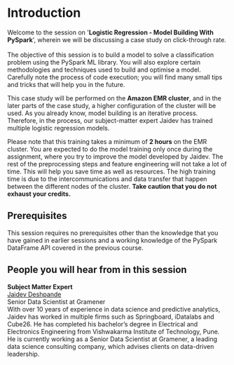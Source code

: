 # Introduction

Welcome to the session on '**Logistic Regression - Model Building With PySpark**', wherein we will be discussing a case study on click-through rate.   
   
The objective of this session is to build a model to solve a classification problem using the PySpark ML library. You will also explore certain methodologies and techniques used to build and optimise a model. Carefully note the process of code execution; you will find many small tips and tricks that will help you in the future. 

This case study will be performed on the **Amazon EMR cluster**, and in the later parts of the case study, a higher configuration of the cluster will be used. As you already know, model building is an iterative process. Therefore, in the process, our subject-matter expert Jaidev has trained multiple logistic regression models.

Please note that this training takes a minimum of **2 hours** on the EMR cluster. You are expected to do the model training only once during the assignment, where you try to improve the model developed by Jaidev. The rest of the preprocessing steps and feature engineering will not take a lot of time. This will help you save time as well as resources. The high training time is due to the intercommunications and data transfer that happen between the different nodes of the cluster. **Take caution that you do not exhaust your credits.** 

## Prerequisites

This session requires no prerequisites other than the knowledge that you have gained in earlier sessions and a working knowledge of the PySpark DataFrame API covered in the previous course.

## People you will hear from in this session

**Subject Matter Expert**  
[Jaidev Deshpande](https://www.linkedin.com/in/jaidevd/)  
Senior Data Scientist at Gramener  
With over 10 years of experience in data science and predictive analytics, Jaidev has worked in multiple firms such as Springboard, iDatalabs and Cube26. He has completed his bachelor’s degree in Electrical and Electronics Engineering from Vishwakarma Institute of Technology, Pune. He is currently working as a Senior Data Scientist at Gramener, a leading data science consulting company, which advises clients on data-driven leadership.
